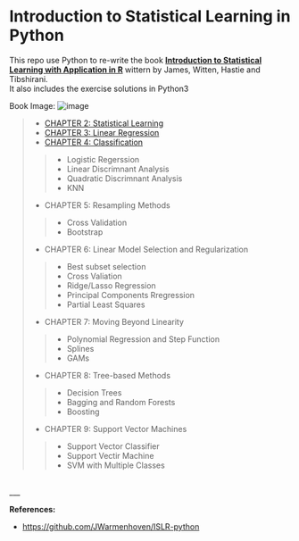 # Introduction to Statistical Learning in Python

This repo use Python to re-write the book [**Introduction to Statistical Learning with Application in R**](https://www-bcf.usc.edu/~gareth/ISL/) wittern by James, Witten, Hastie and Tibshirani. <br>It also includes the exercise solutions in Python3

Book Image: ![image](https://github.com/junyanyao/ISLR_Python/blob/master/Dataset/image.png)

>* [CHAPTER 2: Statistical Learning](https://github.com/junyanyao/ISLR_Python/blob/master/Ch2%20Statistical%20Learning%20Lab.ipynb)
>* [CHAPTER 3: Linear Regression](https://github.com/junyanyao/ISLR_Python/blob/master/Ch3%20Linear%20Regression.ipynb)
>* [CHAPTER 4: Classification](https://github.com/junyanyao/ISLR_Python/blob/master/Ch4%20Classification.ipynb)
>>* Logistic Regerssion
>>* Linear Discrimnant Analysis
>>* Quadratic Discrimnant Analysis
>>* KNN
>* CHAPTER 5: Resampling Methods
>>* Cross Validation
>>* Bootstrap
>* CHAPTER 6: Linear Model Selection and Regularization
>>* Best subset selection
>>* Cross Valiation
>>* Ridge/Lasso Regression
>>* Principal Components Rregression
>>* Partial Least Squares
>* CHAPTER 7: Moving Beyond Linearity
>>* Polynomial Regression and Step Function
>>* Splines
>>* GAMs
>* CHAPTER 8: Tree-based Methods
>>* Decision Trees
>>* Bagging and Random Forests
>>* Boosting
>* CHAPTER 9: Support Vector Machines
>>* Support Vector Classifier
>>* Support Vectir Machine
>>* SVM with Multiple Classes




<br>
___

**References:**
* https://github.com/JWarmenhoven/ISLR-python
